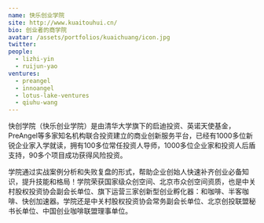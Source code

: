 ```yaml
---
name: 快乐创业学院
site: http://www.kuaitouhui.cn/
bio: 创业者的商学院
avatar: /assets/portfolios/kuaichuang/icon.jpg
twitter: 
people:
  - lizhi-yin
  - ruijun-yao
ventures:
  - preangel
  - innoangel
  - lotus-lake-ventures
  - qiuhu-wang
---
```


快创学院（快乐创业学院）是由清华大学旗下的启迪投资、英诺天使基金，PreAngel等多家知名机构联合投资建立的商业创新服务平台，已经有1000多位新锐企业家入学就读，拥有100多位常任投资人导师，1000多位企业家和投资人后盾支持，90多个项目成功获得风险投资。

学院通过实战案例分析和失败复盘的形式，帮助企业创始人快速补齐创业必备知识，提升技能和格局！学院荣获国家级众创空间、北京市众创空间资质，也是中关村股权投资协会副会长单位、旗下运营三家创新型创业孵化器：和咖啡、半客咖啡、快创加速器。学院还是中关村股权投资协会常务副会长单位、北京创投联盟秘书长单位、中国创业咖啡联盟理事单位。
